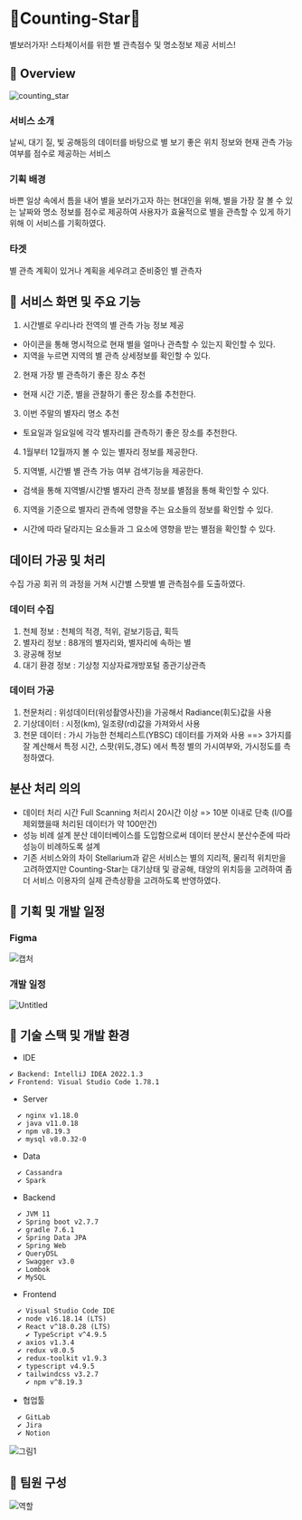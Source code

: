 # 🎇Counting-Star🎇
별보러가자! 스타체이서를 위한 별 관측점수 및 명소정보 제공 서비스!
   
## 👀 Overview

![counting_star](/uploads/448acfc8421fc8bb97ac6f294061d1f9/counting_star.png)

### 서비스 소개 
날씨, 대기 질, 빛 공해등의 데이터를 바탕으로 별 보기 좋은 위치 정보와 현재 관측 가능 여부를 점수로 제공하는 서비스
   
### 기획 배경
바쁜 일상 속에서 틈을 내어 별을 보러가고자 하는 현대인을 위해, 별을 가장 잘 볼 수 있는 날짜와 명소 정보를 점수로 제공하여 사용자가 효율적으로 별을 관측할 수 있게 하기 위해 이 서비스를 기획하였다.
   
### 타겟
별 관측 계획이 있거나 계획을 세우려고 준비중인 별 관측자
   

## 📌 서비스 화면 및 주요 기능
1. 시간별로 우리나라 전역의 별 관측 가능 정보 제공
  - 아이콘을 통해 명시적으로 현재 별을 얼마나 관측할 수 있는지 확인할 수 있다.
  - 지역을 누르면 지역의 별 관측 상세정보를 확인할 수 있다.


2. 현재 가장 별 관측하기 좋은 장소 추천
  - 현재 시간 기준, 별을 관찰하기 좋은 장소를 추천한다.

3. 이번 주말의 별자리 명소 추천
  - 토요일과 일요일에 각각 별자리를 관측하기 좋은 장소를 추천한다.

4. 1월부터 12월까지 볼 수 있는 별자리 정보를 제공한다.

5. 지역별, 시간별 별 관측 가능 여부 검색기능을 제공한다.
  - 검색을 통해 지역별/시간별 별자리 관측 정보를 별점을 통해 확인할 수 있다.

6. 지역을 기준으로 별자리 관측에 영향을 주는 요소들의 정보를 확인할 수 있다.
  - 시간에 따라 달라지는 요소들과 그 요소에 영향을 받는 별점을 확인할 수 있다.
   

## 데이터 가공 및 처리
수집 가공 회귀 의 과정을 거쳐 시간별 스팟별 별 관측점수를 도출하였다.

### 데이터 수집
1. 천체 정보 : 천체의 적경, 적위, 겉보기등급, 획득
2. 별자리 정보 : 88개의 별자리와, 별자리에 속하는 별
3. 광공해 정보
4. 대기 환경 정보 : 기상청 지상자료개방포털  종관기상관측

### 데이터 가공
1. 천문처리 : 위성데이터(위성촬영사진)을 가공해서 Radiance(휘도)값을 사용
2. 기상데이터 : 시정(km), 일조량(rd)값을 가져와서 사용
3. 천문 데이터 : 가시 가능한 천체리스트(YBSC) 데이터를 가져와 사용
==> 3가지를 잘 계산해서 특정 시간, 스팟(위도,경도) 에서 특정 별의 가시여부와, 가시정도를 측정하였다.

## 분산 처리 의의
- 데이터 처리 시간
  Full Scanning 처리시 20시간 이상 => 10분 이내로 단축 (I/O를 제외했을때 처리된 데이터가 약 100만건)   
- 성능 비례 설계
  분산 데이터베이스를 도입함으로써 데이터 분산시 분산수준에 따라 성능이 비례하도록 설계
- 기존 서비스와의 차이
  Stellarium과 같은 서비스는 별의 지리적, 물리적 위치만을 고려하였지만 Counting-Star는 대기상태 및 광공해, 태양의 위치등을 고려하여 좀 더 서비스 이용자의 실제 관측상황을 고려하도록 반영하였다.


## 📌 기획 및 개발 일정
### Figma
![캡처](/uploads/12c37671bfe61c95e2a512c3a01a9c64/캡처.PNG)

### 개발 일정
![Untitled](/uploads/1259c3017274759cf03b7b29ca77b223/Untitled.png)   
   
## 📌 기술 스택 및 개발 환경
- IDE

```
✔ Backend: IntelliJ IDEA 2022.1.3
✔ Frontend: Visual Studio Code 1.78.1
```

- Server

```
  ✔ nginx v1.18.0
  ✔ java v11.0.18
  ✔ npm v8.19.3
  ✔ mysql v8.0.32-0
```

- Data

```
  ✔ Cassandra
  ✔ Spark
```

- Backend

```
  ✔ JVM 11
  ✔ Spring boot v2.7.7
  ✔ gradle 7.6.1
  ✔ Spring Data JPA
  ✔ Spring Web
  ✔ QueryDSL
  ✔ Swagger v3.0
  ✔ Lombok
  ✔ MySQL
```

- Frontend

```
  ✔ Visual Studio Code IDE
  ✔ node v16.18.14 (LTS)
  ✔ React v^18.0.28 (LTS)
	✔ TypeScript v^4.9.5
  ✔ axios v1.3.4
  ✔ redux v8.0.5
  ✔ redux-toolkit v1.9.3
  ✔ typescript v4.9.5
  ✔ tailwindcss v3.2.7
	✔ npm v^8.19.3
```

- 협업툴

```
  ✔ GitLab
  ✔ Jira
  ✔ Notion
```
![그림1](/uploads/aa72e7eb7d1adb8472239e3ebcdf0303/그림1.png)   
   
## 📌 팀원 구성
![역할](/uploads/42210904bccaf8f638b1280cfbfc9ec1/역할.PNG)



